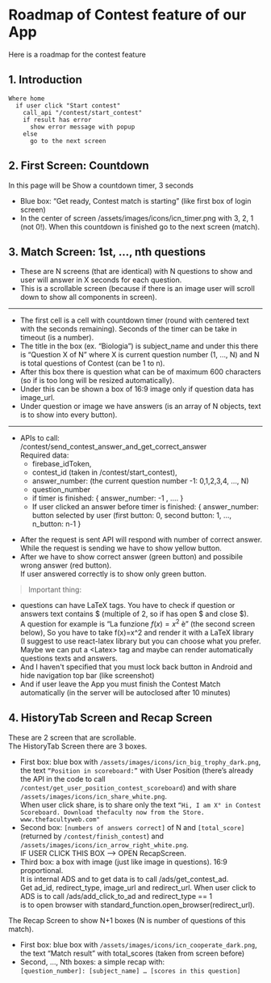 # Roadmap of Contest feature of our App
Here is a roadmap for the contest feature


## 1. Introduction
```
Where home
  if user click "Start contest"
    call_api "/contest/start_contest"
    if result has error
      show error message with popup
    else
      go to the next screen
```

## 2. First Screen: **Countdown**
In this page will be Show a countdown timer, 3 seconds
- Blue box: “Get ready, Contest match is starting” (like first box of login screen)
- In the center of screen /assets/images/icons/icn_timer.png with 3, 2, 1 (not 0!).
When this countdown is finished go to the next screen (match).


## 3. Match Screen: 1st, …, nth questions
- These are N screens (that are identical) with N questions to show and user will answer in X seconds for each question.  
- This is a scrollable screen (because if there is an image user will scroll down to show all components in screen).  
---
* The first cell is a cell with countdown timer (round with centered text with the seconds remaining). Seconds of the timer can be take in timeout (is a number).  
* The title in the box (ex. “Biologia”) is subject_name and under this there is “Question X of N” where X is current question number (1, …, N) and N is total questions of Contest (can be 1 to n).  
* After this box there is question what can be of maximum 600 characters (so if is too long will be resized automatically).
* Under this can be shown a box of 16:9 image only if question data has image_url.  
* Under question or image we have answers (is an array of N objects, text is to show into every button).
---
* APIs to call:  
/contest/send_contest_answer_and_get_correct_answer  
Required data:  
  - firebase_idToken, 
  - contest_id (taken in /contest/start_contest), 
  - answer_number: (the current question number -1: 0,1,2,3,4, …, N)
  - question_number
  - if timer is finished: { answer_number: -1 , …. }
  - If user clicked an answer before timer is finished: { answer_number: button selected by user (first button: 0, second button: 1, …, n_button: n-1 }
- After the request is sent API will respond with number of correct answer.  
  While the request is sending we have to show yellow button.
- After we have to show correct answer (green button) and possibile wrong answer (red button).  
  If user answered correctly is to show only green button.

> Important thing:  
- questions can have LaTeX tags. You have to check if question or answers text contains $ (multiple of 2, so if has open $ and close $).  
A question for example is “La funzione $f(x)=x^2$ è” (the second screen below), So you have to take f(x)=x^2 and render it with a LaTeX library  
(I suggest to use react-latex library but you can choose what you prefer.  
Maybe we can put a \<Latex\> tag and maybe can render automatically questions texts and answers.  
- And I haven't specified that you must lock back button in Android and hide navigation top bar (like screenshot)
- And if user leave the App you must finish the Contest Match automatically (in the server will be autoclosed after 10 minutes)


## 4. HistoryTab Screen and Recap Screen
These are 2 screen that are scrollable.  
The HistoryTab Screen there are 3 boxes.  
- First box: blue box with `/assets/images/icons/icn_big_trophy_dark.png`,  the text `“Position in scoreboard:”` with User Position (there’s already the API in the code to call `/contest/get_user_position_contest_scoreboard`) and with share `/assets/images/icons/icn_share_white.png`.   
When user click share, is to share only the text `“Hi, I am X° in Contest Scoreboard. Download thefaculty now from the Store. www.thefacultyweb.com"`  
- Second box: `[numbers of answers correct]` of N and `[total_score]`
  (returned by `/contest/finish_contest`) and `/assets/images/icons/icn_arrow_right_white.png`.  
  IF USER CLICK THIS BOX —> OPEN RecapScreen.  
- Third box: a box with image (just like image in questions). 16:9 proportional.  
  It is internal ADS and to get data is to call /ads/get_contest_ad.  
  Get ad_id, redirect_type, image_url and redirect_url. 
  When user click to ADS is to call /ads/add_click_to_ad and redirect_type == 1   
  is to open browser with standard_function.open_browser(redirect_url).

The Recap Screen to show N+1 boxes (N is number of questions of this match).  
- First box: blue box with `/assets/images/icons/icn_cooperate_dark.png`,  
  the text “Match result” with total_scores (taken from screen before)
- Second, …, Nth boxes: a simple recap with:  
  `[question_number]: [subject_name] … [scores in this question]`

